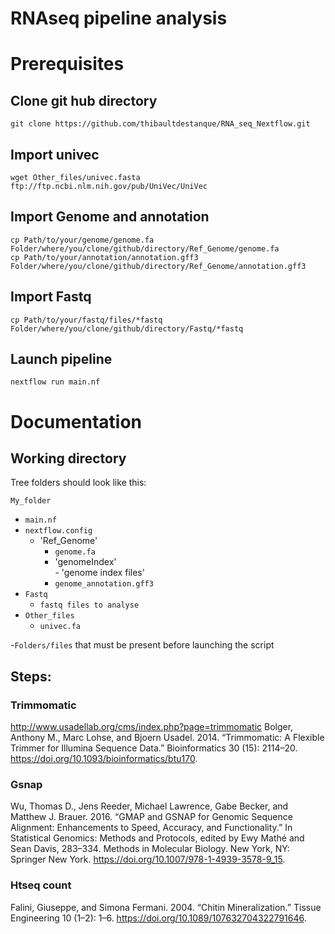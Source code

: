 # RNAseq pipeline analysis


# Prerequisites

## Clone git hub directory
```
git clone https://github.com/thibaultdestanque/RNA_seq_Nextflow.git
```

## Import univec
```
wget Other_files/univec.fasta ftp://ftp.ncbi.nlm.nih.gov/pub/UniVec/UniVec
```

## Import Genome and annotation
```
cp Path/to/your/genome/genome.fa Folder/where/you/clone/github/directory/Ref_Genome/genome.fa
cp Path/to/your/annotation/annotation.gff3 Folder/where/you/clone/github/directory/Ref_Genome/annotation.gff3
```

## Import Fastq
```
cp Path/to/your/fastq/files/*fastq Folder/where/you/clone/github/directory/Fastq/*fastq
```

## Launch pipeline
```
nextflow run main.nf
```

# Documentation

## Working directory

Tree folders should look like this: 

`My_folder`                
- `main.nf`                        
- `nextflow.config`                
   - 'Ref_Genome'                     
        - `genome.fa`                 
        - 'genomeIndex'                
               - 'genome index files'      
        - `genome_annotation.gff3`    
- `Fastq`
   - `fastq files to analyse`
- `Other_files`
   - `univec.fa`

-`Folders/files` that must be present before launching the script
            
            
            
## Steps:

### Trimmomatic
http://www.usadellab.org/cms/index.php?page=trimmomatic
Bolger, Anthony M., Marc Lohse, and Bjoern Usadel. 2014. “Trimmomatic: A Flexible Trimmer for Illumina Sequence Data.” Bioinformatics 30 (15): 2114–20. https://doi.org/10.1093/bioinformatics/btu170.

### Gsnap
Wu, Thomas D., Jens Reeder, Michael Lawrence, Gabe Becker, and Matthew J. Brauer. 2016. “GMAP and GSNAP for Genomic Sequence Alignment: Enhancements to Speed, Accuracy, and Functionality.” In Statistical Genomics: Methods and Protocols, edited by Ewy Mathé and Sean Davis, 283–334. Methods in Molecular Biology. New York, NY: Springer New York. https://doi.org/10.1007/978-1-4939-3578-9_15.
  
### Htseq count
Falini, Giuseppe, and Simona Fermani. 2004. “Chitin Mineralization.” Tissue Engineering 10 (1–2): 1–6. https://doi.org/10.1089/107632704322791646.



